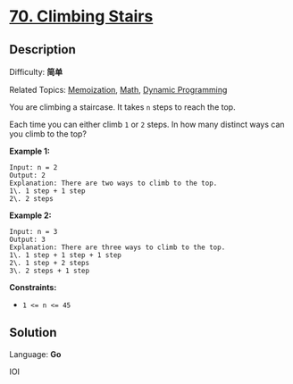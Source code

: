 # [70\. Climbing Stairs](https://leetcode.cn/problems/climbing-stairs/)

## Description

Difficulty: **简单**  

Related Topics: [Memoization](https://leetcode.cn/tag/https://leetcode.cn/tag/memoization//), [Math](https://leetcode.cn/tag/https://leetcode.cn/tag/math//), [Dynamic Programming](https://leetcode.cn/tag/https://leetcode.cn/tag/dynamic-programming//)


You are climbing a staircase. It takes `n` steps to reach the top.

Each time you can either climb `1` or `2` steps. In how many distinct ways can you climb to the top?

**Example 1:**

```
Input: n = 2
Output: 2
Explanation: There are two ways to climb to the top.
1\. 1 step + 1 step
2\. 2 steps
```

**Example 2:**

```
Input: n = 3
Output: 3
Explanation: There are three ways to climb to the top.
1\. 1 step + 1 step + 1 step
2\. 1 step + 2 steps
3\. 2 steps + 1 step
```

**Constraints:**

*   `1 <= n <= 45`


## Solution

Language: **Go**

IOI
